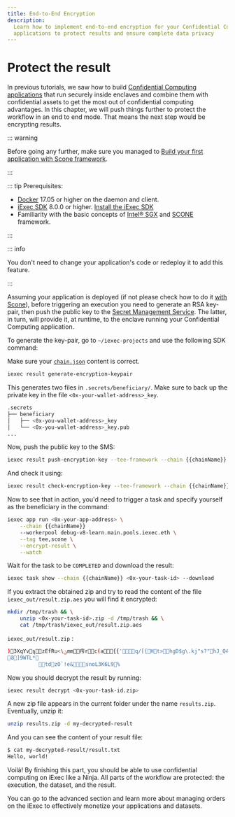 ```yaml
---
title: End-to-End Encryption
description:
  Learn how to implement end-to-end encryption for your Confidential Computing
  applications to protect results and ensure complete data privacy
---
```


# Protect the result

In previous tutorials, we saw how to build
[Confidential Computing applications](/get-started/protocol/tee/intel-sgx) that
run securely inside enclaves and combine them with confidential assets to get
the most out of confidential computing advantages. In this chapter, we will push
things further to protect the workflow in an end to end mode. That means the
next step would be encrypting results.

::: warning

Before going any further, make sure you managed to
[Build your first application with Scone framework](create-your-first-sgx-app.md).

:::

::: tip Prerequisites:

- [Docker](https://docs.docker.com/install/) 17.05 or higher on the daemon and
  client.
- [iExec SDK](https://www.npmjs.com/package/iexec) 8.0.0 or higher.
  [Install the iExec SDK](./quick-start-for-developers.md#install-the-iexec-sdk)
- Familiarity with the basic concepts of
  [Intel® SGX](/get-started/protocol/tee/intel-sgx) and
  [SCONE](https://scontain.com) framework.

:::

::: info

You don't need to change your application's code or redeploy it to add this
feature.

:::

Assuming your application is deployed (if not please check how to do it
[with Scone](create-your-first-sgx-app.md#deploy-the-tee-app-on-iexec)), before
triggering an execution you need to generate an RSA key-pair, then push the
public key to the
[Secret Management Service](/get-started/protocol/tee/intel-sgx). The latter, in
turn, will provide it, at runtime, to the enclave running your Confidential
Computing application.

To generate the key-pair, go to `~/iexec-projects` and use the following SDK
command:

Make sure your [`chain.json`](create-your-first-sgx-app.md#update-chain-json)
content is correct.

```bash
iexec result generate-encryption-keypair
```

This generates two files in `.secrets/beneficiary/`. Make sure to back up the
private key in the file `<0x-your-wallet-address>_key`.

```bash
.secrets
├── beneficiary
│   ├── <0x-you-wallet-address>_key
│   └── <0x-you-wallet-address>_key.pub
...
```

Now, push the public key to the SMS:

```bash twoslash
iexec result push-encryption-key --tee-framework --chain {{chainName}} scone
```

And check it using:

```bash twoslash
iexec result check-encryption-key --tee-framework --chain {{chainName}} scone
```

Now to see that in action, you'd need to trigger a task and specify yourself as
the beneficiary in the command:

```bash twoslash
iexec app run <0x-your-app-address> \
    --chain {{chainName}}
    --workerpool debug-v8-learn.main.pools.iexec.eth \
    --tag tee,scone \
    --encrypt-result \
    --watch
```

Wait for the task to be `COMPLETED` and download the result:

```bash twoslash
iexec task show --chain {{chainName}} <0x-your-task-id> --download
```

If you extract the obtained zip and try to read the content of the file
`iexec_out/result.zip.aes` you will find it encrypted:

```bash
mkdir /tmp/trash && \
    unzip <0x-your-task-id>.zip -d /tmp/trash && \
    cat /tmp/trash/iexec_out/result.zip.aes
```

`iexec_out/result.zip` :

```bash
)3XqYvȿzEfRu<\ݵmm疞rc(a{{'ܼ͛q/[{Ht>hgD$g\.kj"s?"hJ_Q41_[{XԚa蘟vEr肽
Յ]9WTL*
          tdzO`!e&snoL3K6L9%
```

Now you should decrypt the result by running:

```bash
iexec result decrypt <0x-your-task-id.zip>
```

A new zip file appears in the current folder under the name `results.zip`.
Eventually, unzip it:

```bash
unzip results.zip -d my-decrypted-result
```

And you can see the content of your result file:

```bash
$ cat my-decrypted-result/result.txt
Hello, world!
```

Voilà! By finishing this part, you should be able to use confidential computing
on iExec like a Ninja. All parts of the workflow are protected: the execution,
the dataset, and the result.

You can go to the advanced section and learn more about managing orders on the
iExec to effectively monetize your applications and datasets.

<script setup>
import { computed } from 'vue';
import useUserStore  from '@/stores/useUser.store';
import {getChainById} from '@/utils/chain.utils';

// Get current chain and compute explorer info
const userStore = useUserStore();
const selectedChain = computed(() => userStore.getCurrentChainId());

const chainData = computed(() => getChainById(selectedChain.value));
const chainName = computed(() => chainData.value.chainName);
</script>
